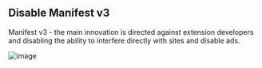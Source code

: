 ## Disable Manifest v3
Manifest v3 - the main innovation is directed against extension developers and disabling the ability to interfere directly with sites and disable ads.

![image](https://github.com/user-attachments/assets/60a884e5-a06a-4939-aba4-91bef8ac8d6d)

